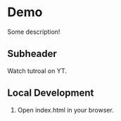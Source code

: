 # Demo

Some description!

## Subheader

Watch tutroal on YT.

## Local Development

1. Open index.html in your browser.